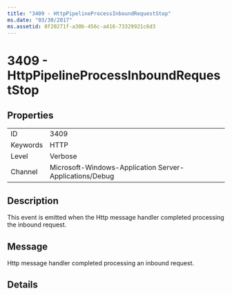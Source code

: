 ```yaml
---
title: "3409 - HttpPipelineProcessInboundRequestStop"
ms.date: "03/30/2017"
ms.assetid: 8f20271f-a30b-456c-a416-73329921c6d3
---
```

# 3409 - HttpPipelineProcessInboundRequestStop
## Properties  
  
|||  
|-|-|  
|ID|3409|  
|Keywords|HTTP|  
|Level|Verbose|  
|Channel|Microsoft-Windows-Application Server-Applications/Debug|  
  
## Description  
 This event is emitted when the Http message handler completed processing the inbound request.  
  
## Message  
 Http message handler completed processing an inbound request.  
  
## Details
